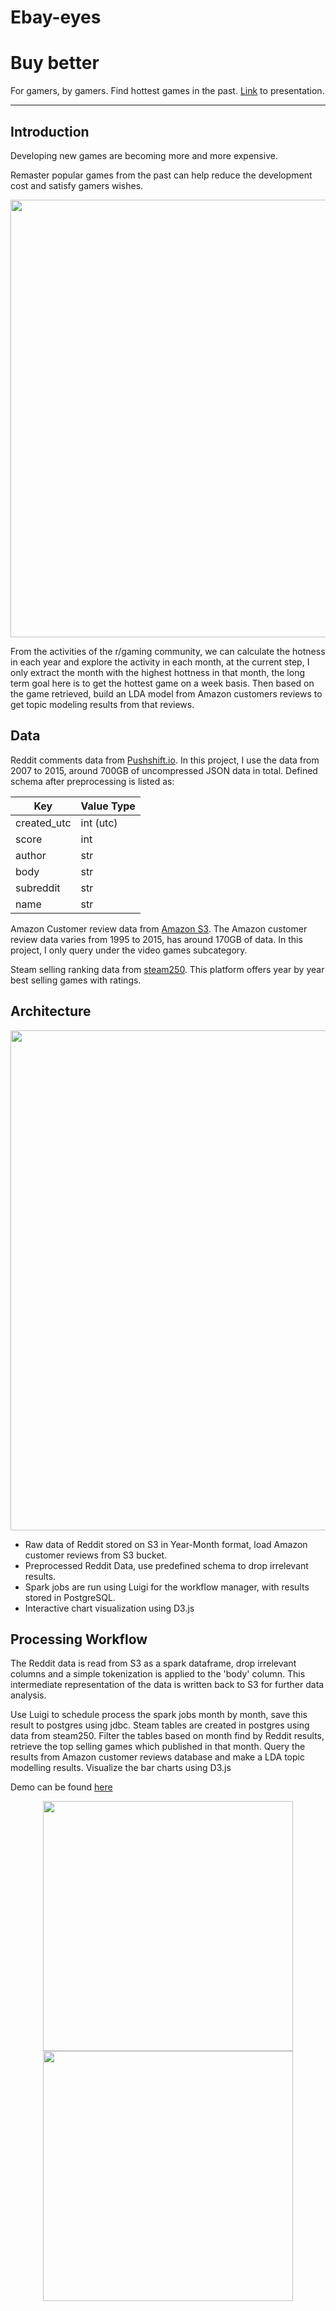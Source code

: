 # Ebay-eyes 
# Buy better 

For gamers, by gamers. Find hottest games in the past. [Link](https://docs.google.com/presentation/d/1bKBOQ-OUb8NDQauxHERG-QKo1LjgQbeqVj3Tk6CKYfc/edit#slide=id.p) to presentation.


<hr/>

## Introduction
Developing new games are becoming more and more expensive.

Remaster popular games from the past can help reduce the development cost and satisfy gamers wishes.

<img src="./img/reddit.png" width="700px"/>

From the activities of the r/gaming community, we can calculate the hotness in each year and explore the activity in each month, at the current step, I only extract the month with the highest hottness in that month, the long term goal here is to get the hottest game on a week basis. Then based on the game retrieved, build an LDA model from Amazon customers reviews to get topic modeling results from that reviews.

## Data
Reddit comments data from [Pushshift.io](https://files.pushshift.io/reddit/).
In this project, I use the data from 2007 to 2015, around 700GB of uncompressed JSON data in total. Defined schema after preprocessing is listed as:

Key | Value Type
----| ----------
created_utc | int (utc)
score | int
author | str
body | str
subreddit | str
name | str

Amazon Customer review data from [Amazon S3](https://s3.amazonaws.com/amazon-reviews-pds/readme.html). The Amazon customer review data varies from 1995 to 2015, has around 170GB of data. In this project, I only query under the video games subcategory.

Steam selling ranking data from [steam250](https://steam250.com/). This platform offers year by year best selling games with ratings.

## Architecture
<img src="./img/architecture.png" width="800px"/>

- Raw data of Reddit stored on S3 in Year-Month format, load Amazon customer reviews from S3 bucket.
- Preprocessed Reddit Data, use predefined schema to drop irrelevant results.
- Spark jobs are run using Luigi for the workflow manager, with results stored in PostgreSQL. 
- Interactive chart visualization using D3.js  

## Processing Workflow

The Reddit data is read from S3 as a spark dataframe, drop irrelevant columns and a simple tokenization is applied to the 'body' column. This intermediate representation
of the data is written back to S3 for further data analysis. 

Use Luigi to schedule process the spark jobs month by month, save this result to postgres using jdbc. Steam tables are created in postgres using data from steam250. Filter the tables based on month find by Reddit results, retrieve the top selling games which published in that month. Query the results from Amazon customer reviews database and make a LDA topic modelling results. Visualize the bar charts using D3.js 

Demo can be found [here](https://www.youtube.com/watch?v=8mV5fOflD5U)

<div align="center">
<img src="./img/demo_1.PNG" width="400px"/>
<img src="./img/demo_2.PNG" width="400px"/>
</div>
